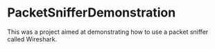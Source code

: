 # PacketSnifferDemonstration
This was a project aimed at demonstrating how to use a packet sniffer called Wireshark.
